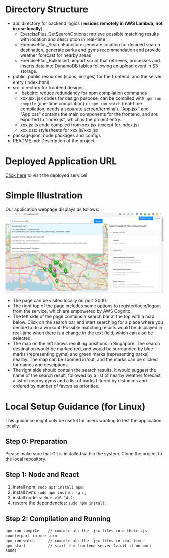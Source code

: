 # Directory Structure

- api: directory for backend logics (**resides remotely in AWS Lambda, not in use locally**)
    - ExercisePlus_GetSearchOptions: retrieve possible matching results with location and description in real-time
    - ExercisePlus_SearchFunction: generate location for decided search destination, generate parks and gyms recommendation and provide weather forecast for nearby areas
    - ExercisePlus_BulkInsert: import script that retrieves, processes and inserts data into DynamoDB tables following an upload event in S3 storage.
- public: public resources (icons, images) for the frontend, and the server entry (index.html)
- src: directory for frontend designs
    - .babelrc: reduce redundancy for npm compilation commands
    - xxx.jsx: jsx codes for design purpose, can be compiled with `npm run compile` (one-time compilation) or `npm run watch` (real-time compilation, needs a separate screen/terminal). "App.jsx" and "App.css" contains the main components for the frontend, and are exported to "index.js", which is the project entry.
    - xxx.js: js code compiled from xxx.jsx (except for index.js)
    - xxx.css: stylesheets for xxx.js/xxx.jsx
- package.json: node packages and configs
- README.md: Description of the project


# Deployed Application URL
[Click here](https://dev.d286e2j1zvdll3.amplifyapp.com/) to visit the deployed service!


# Simple Illustration

Our application webpage displays as follows:
![template snapshot](/template_snapshot.jpg)
- The page can be visited locally on port 3000. 
- The right top of the page includes some options to register/login/logout from the service, which are empowered by AWS Cognito.
- The left side of the page contains a search bar at the top with a map below. Click on the search bar and start searching for a place where you decide to do a workout! Possible matching results would be displayed in real-time when there is a change in the text field, which can also be selected.
- The map on the left shows resulting positions in Singapore. The search destination would be marked red, and would be surrounded by blue marks (representing gyms) and green marks (representing parks) nearby. The map can be zoomed in/out, and the marks can be clicked for names and desciptions.
- The right side should contain the search results. It would suggest the name of the search result, followed by a list of nearby weather forecast, a list of nearby gyms and a list of parks filtered by distances and ordered by number of favors as priorities.


# Local Setup Guidance (for Linux)

This guidance might only be useful for users wanting to test the application locally.

## Step 0: Preparation

Please make sure that Git is installed within the system. Clone the project to the local repository.

## Step 1: Node and React

1. install npm: `sudo apt install npm`;
2. install nvm: `sudo npm install -g n`;
3. install node: `sudo n v16.14.2`;
4. restore the dependencies: `sudo npm install`;

## Step 2: Compilation and Running

```
npm run compile    // compile all the .jsx files into their .js counterpart in one turn
npm run watch      // compile all the .jsx files in real-time
npm start          // start the frontend server (visit it on port 3000)
```